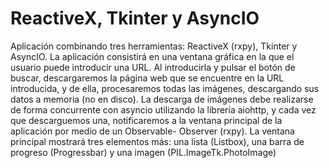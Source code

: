 # ReactiveX, Tkinter y AsyncIO

Aplicación combinando tres herramientas: ReactiveX (rxpy), Tkinter y AsyncIO.
La aplicación consistirá en una ventana gráfica en la que el usuario puede introducir
una URL. Al introducirla y pulsar el botón de buscar, descargaremos la página web que se
encuentre en la URL introducida, y de ella, procesaremos todas las imágenes, descargando
sus datos a memoria (no en disco). La descarga de imágenes debe realizarse de forma
concurrente con asyncio utilizando la librería aiohttp, y cada vez que descarguemos una,
notificaremos a la ventana principal de la aplicación por medio de un Observable-
Observer (rxpy).
La ventana principal mostrará tres elementos más: una lista (Listbox), una barra de
progreso (Progressbar) y una imagen (PIL.ImageTk.PhotoImage)
